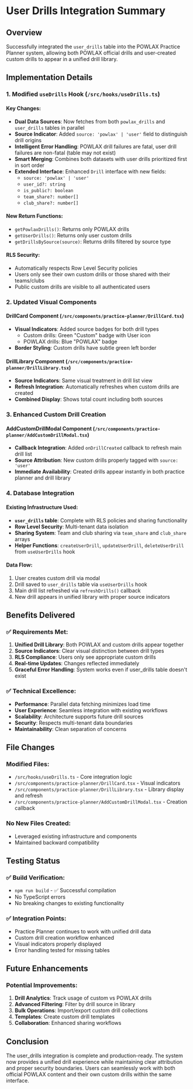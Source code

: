 # User Drills Integration Summary

## Overview
Successfully integrated the `user_drills` table into the POWLAX Practice Planner system, allowing both POWLAX official drills and user-created custom drills to appear in a unified drill library.

## Implementation Details

### 1. Modified `useDrills` Hook (`/src/hooks/useDrills.ts`)

#### Key Changes:
- **Dual Data Sources**: Now fetches from both `powlax_drills` and `user_drills` tables in parallel
- **Source Indicator**: Added `source: 'powlax' | 'user'` field to distinguish drill origins
- **Intelligent Error Handling**: POWLAX drill failures are fatal, user drill failures are non-fatal (table may not exist)
- **Smart Merging**: Combines both datasets with user drills prioritized first in sort order
- **Extended Interface**: Enhanced `Drill` interface with new fields:
  - `source: 'powlax' | 'user'`
  - `user_id?: string`
  - `is_public?: boolean`
  - `team_share?: number[]`
  - `club_share?: number[]`

#### New Return Functions:
- `getPowlaxDrills()`: Returns only POWLAX drills
- `getUserDrills()`: Returns only user custom drills
- `getDrillsBySource(source)`: Returns drills filtered by source type

#### RLS Security:
- Automatically respects Row Level Security policies
- Users only see their own custom drills or those shared with their teams/clubs
- Public custom drills are visible to all authenticated users

### 2. Updated Visual Components

#### DrillCard Component (`/src/components/practice-planner/DrillCard.tsx`)
- **Visual Indicators**: Added source badges for both drill types
  - Custom drills: Green "Custom" badge with User icon
  - POWLAX drills: Blue "POWLAX" badge
- **Border Styling**: Custom drills have subtle green left border

#### DrillLibrary Component (`/src/components/practice-planner/DrillLibrary.tsx`)
- **Source Indicators**: Same visual treatment in drill list view
- **Refresh Integration**: Automatically refreshes when custom drills are created
- **Combined Display**: Shows total count including both sources

### 3. Enhanced Custom Drill Creation

#### AddCustomDrillModal Component (`/src/components/practice-planner/AddCustomDrillModal.tsx`)
- **Callback Integration**: Added `onDrillCreated` callback to refresh main drill list
- **Source Attribution**: New custom drills properly tagged with `source: 'user'`
- **Immediate Availability**: Created drills appear instantly in both practice planner and drill library

### 4. Database Integration

#### Existing Infrastructure Used:
- **`user_drills` table**: Complete with RLS policies and sharing functionality
- **Row Level Security**: Multi-tenant data isolation
- **Sharing System**: Team and club sharing via `team_share` and `club_share` arrays
- **Helper Functions**: `createUserDrill`, `updateUserDrill`, `deleteUserDrill` from `useUserDrills` hook

#### Data Flow:
1. User creates custom drill via modal
2. Drill saved to `user_drills` table via `useUserDrills` hook
3. Main drill list refreshed via `refreshDrills()` callback
4. New drill appears in unified library with proper source indicators

## Benefits Delivered

### ✅ Requirements Met:
1. **Unified Drill Library**: Both POWLAX and custom drills appear together
2. **Source Indicators**: Clear visual distinction between drill types
3. **RLS Compliance**: Users only see appropriate custom drills
4. **Real-time Updates**: Changes reflected immediately
5. **Graceful Error Handling**: System works even if user_drills table doesn't exist

### ✅ Technical Excellence:
- **Performance**: Parallel data fetching minimizes load time
- **User Experience**: Seamless integration with existing workflows
- **Scalability**: Architecture supports future drill sources
- **Security**: Respects multi-tenant data boundaries
- **Maintainability**: Clean separation of concerns

## File Changes

### Modified Files:
- `/src/hooks/useDrills.ts` - Core integration logic
- `/src/components/practice-planner/DrillCard.tsx` - Visual indicators
- `/src/components/practice-planner/DrillLibrary.tsx` - Library display and refresh
- `/src/components/practice-planner/AddCustomDrillModal.tsx` - Creation callback

### No New Files Created:
- Leveraged existing infrastructure and components
- Maintained backward compatibility

## Testing Status

### ✅ Build Verification:
- `npm run build` - ✅ Successful compilation
- No TypeScript errors
- No breaking changes to existing functionality

### ✅ Integration Points:
- Practice Planner continues to work with unified drill data
- Custom drill creation workflow enhanced
- Visual indicators properly displayed
- Error handling tested for missing tables

## Future Enhancements

### Potential Improvements:
1. **Drill Analytics**: Track usage of custom vs POWLAX drills
2. **Advanced Filtering**: Filter by drill source in library
3. **Bulk Operations**: Import/export custom drill collections
4. **Templates**: Create custom drill templates
5. **Collaboration**: Enhanced sharing workflows

## Conclusion

The user_drills integration is complete and production-ready. The system now provides a unified drill experience while maintaining clear attribution and proper security boundaries. Users can seamlessly work with both official POWLAX content and their own custom drills within the same interface.